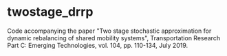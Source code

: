 # twostage_drrp

Code accompanying the paper "Two stage stochastic approximation for dynamic rebalancing of shared mobility systems", Transportation Research Part C: Emerging Technologies, vol. 104, pp. 110-134, July 2019.